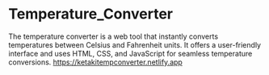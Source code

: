 # Temperature_Converter
The temperature converter is a web tool that instantly converts temperatures between Celsius and Fahrenheit units. It offers a user-friendly interface and uses HTML, CSS, and JavaScript for seamless temperature conversions.
https://ketakitempconverter.netlify.app
